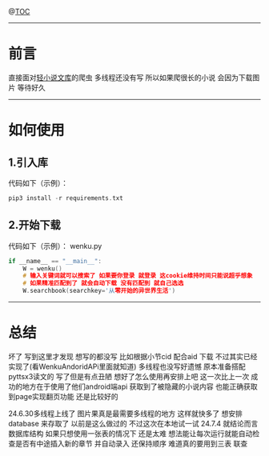 @[TOC](文章目录)

---

# 前言
直接面对[轻小说文库](https://wenku8.com)的爬虫 多线程还没有写 所以如果爬很长的小说 会因为下载图片 等待好久

---

# 如何使用
## 1.引入库
代码如下（示例）：

```c
pip3 install -r requirements.txt
```

## 2.开始下载
代码如下（示例）：
wenku.py
```c
if __name__ == "__main__":
    W = wenku()
    # 输入关键词就可以搜索了 如果要你登录 就登录 这cookie维持时间只能说超乎想象
    # 如果精准匹配到了 就会自动下载 没有匹配到 就自己选选
    W.searchbook(searchkey='从零开始的异世界生活')
```


---

# 总结
坏了 写到这里才发现 想写的都没写 比如根据小节cid 配合aid 下载 不过其实已经实现了(看WenkuAndoridAPi里面就知道) 多线程也没写好遗憾 原本准备搭配pyttsx3读文的 写了但是有点丑陋 想好了怎么使用再安排上吧 这一次比上一次 成功的地方在于使用了他们android端api 获取到了被隐藏的小说内容 也能正确获取到page实现翻页功能 还是比较好的

24.6.30多线程上线了 图片果真是最需要多线程的地方 这样就快多了 想安排database 来存取了 以前是这么做过的 不过这次在本地试一试
24.7.4 就结论而言 数据库结构 如果只想使用一张表的情况下 还是太难 想法能让每次运行就能自动检查是否有中途插入新的章节 并自动录入 还保持顺序 难道真的要用到三表 联查 